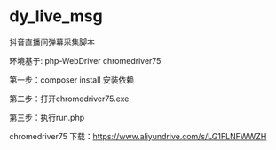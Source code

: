 # dy_live_msg
抖音直播间弹幕采集脚本

环境基于:
    php-WebDriver
    chromedriver75
    

第一步：composer install 安装依赖

第二步：打开chromedriver75.exe

第三步：执行run.php

chromedriver75 下载：https://www.aliyundrive.com/s/LG1FLNFWWZH

